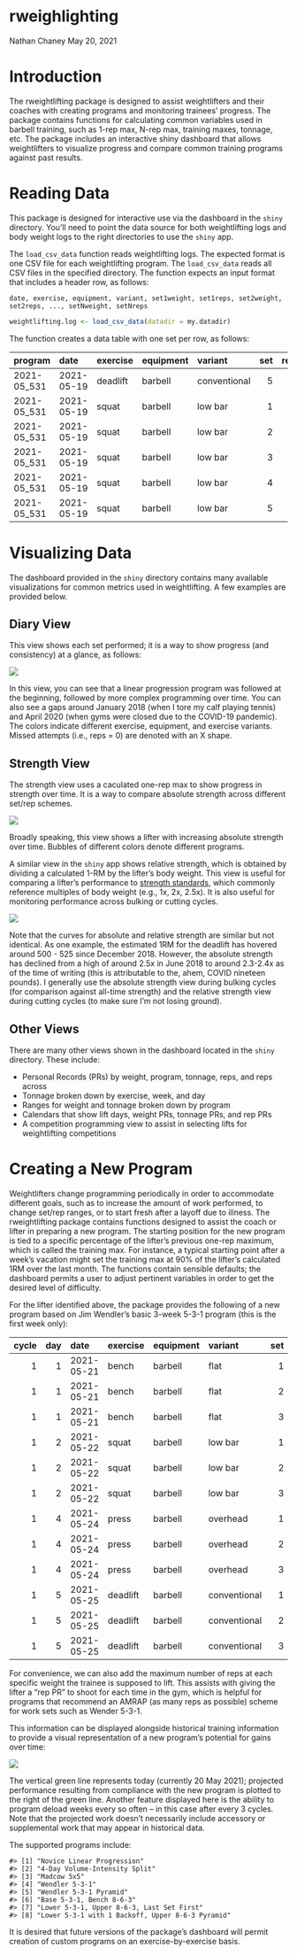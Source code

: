 rweighlighting
================
Nathan Chaney
May 20, 2021

# Introduction

The rweightlifting package is designed to assist weightlifters and their
coaches with creating programs and monitoring trainees’ progress. The
package contains functions for calculating common variables used in
barbell training, such as 1-rep max, N-rep max, training maxes, tonnage,
etc. The package includes an interactive shiny dashboard that allows
weightlifters to visualize progress and compare common training programs
against past results.

# Reading Data

This package is designed for interactive use via the dashboard in the
`shiny` directory. You’ll need to point the data source for both
weightlifting logs and body weight logs to the right directories to use
the `shiny` app.

The `load_csv_data` function reads weightlifting logs. The expected
format is one CSV file for each weightlifting program. The
`load_csv_data` reads all CSV files in the specified directory. The
function expects an input format that includes a header row, as follows:

`date, exercise, equipment, variant, set1weight, set1reps, set2weight,
set2reps, ..., setNweight, setNreps`

``` r
weightlifting.log <- load_csv_data(datadir = my.datadir)
```

The function creates a data table with one set per row, as follows:

| program      | date       | exercise | equipment | variant      | set | reps | weight |
| :----------- | :--------- | :------- | :-------- | :----------- | --: | ---: | -----: |
| 2021-05\_531 | 2021-05-19 | deadlift | barbell   | conventional |   5 |    2 |    455 |
| 2021-05\_531 | 2021-05-19 | squat    | barbell   | low bar      |   1 |    5 |    320 |
| 2021-05\_531 | 2021-05-19 | squat    | barbell   | low bar      |   2 |    5 |    320 |
| 2021-05\_531 | 2021-05-19 | squat    | barbell   | low bar      |   3 |    5 |    320 |
| 2021-05\_531 | 2021-05-19 | squat    | barbell   | low bar      |   4 |    5 |    320 |
| 2021-05\_531 | 2021-05-19 | squat    | barbell   | low bar      |   5 |    5 |    320 |

# Visualizing Data

The dashboard provided in the `shiny` directory contains many available
visualizations for common metrics used in weightlifting. A few examples
are provided below.

## Diary View

This view shows each set performed; it is a way to show progress (and
consistency) at a glance, as follows:

![](README-sets_reps-1.png)<!-- -->

In this view, you can see that a linear progression program was followed
at the beginning, followed by more complex programming over time. You
can also see a gaps around January 2018 (when I tore my calf playing
tennis) and April 2020 (when gyms were closed due to the COVID-19
pandemic). The colors indicate different exercise, equipment, and
exercise variants. Missed attempts (i.e., reps = 0) are denoted with an
X shape.

## Strength View

The strength view uses a caculated one-rep max to show progress in
strength over time. It is a way to compare absolute strength across
different set/rep schemes.

![](README-absolute%20strength-1.png)<!-- -->

Broadly speaking, this view shows a lifter with increasing absolute
strength over time. Bubbles of different colors denote different
programs.

A similar view in the `shiny` app shows relative strength, which is
obtained by dividing a calculated 1-RM by the lifter’s body weight. This
view is useful for comparing a lifter’s performance to [strength
standards](https://www.t-nation.com/training/are-you-strong/), which
commonly reference multiples of body weight (e.g., 1x, 2x, 2.5x). It is
also useful for monitoring performance across bulking or cutting cycles.

![](README-relative%20strength-1.png)<!-- -->

Note that the curves for absolute and relative strength are similar but
not identical. As one example, the estimated 1RM for the deadlift has
hovered around 500 - 525 since December 2018. However, the absolute
strength has declined from a high of around 2.5x in June 2018 to around
2.3-2.4x as of the time of writing (this is attributable to the, ahem,
COVID nineteen pounds). I generally use the absolute strength view
during bulking cycles (for comparison against all-time strength) and the
relative strength view during cutting cycles (to make sure I’m not
losing ground).

## Other Views

There are many other views shown in the dashboard located in the `shiny`
directory. These include:

  - Personal Records (PRs) by weight, program, tonnage, reps, and reps
    across
  - Tonnage broken down by exercise, week, and day
  - Ranges for weight and tonnage broken down by program
  - Calendars that show lift days, weight PRs, tonnage PRs, and rep PRs
  - A competition programming view to assist in selecting lifts for
    weightlifting competitions

# Creating a New Program

Weightlifters change programming periodically in order to accommodate
different goals, such as to increase the amount of work performed, to
change set/rep ranges, or to start fresh after a layoff due to illness.
The rweightlifting package contains functions designed to assist the
coach or lifter in preparing a new program. The starting position for
the new program is tied to a specific percentage of the lifter’s
previous one-rep maximum, which is called the training max. For
instance, a typical starting point after a week’s vacation might set the
training max at 90% of the lifter’s calculated 1RM over the last month.
The functions contain sensible defaults; the dashboard permits a user to
adjust pertinent variables in order to get the desired level of
difficulty.

For the lifter identified above, the package provides the following of a
new program based on Jim Wendler’s basic 3-week 5-3-1 program (this is
the first week only):

| cycle | day | date       | exercise | equipment | variant      | set | reps | percentage | training\_max | weight | max.reps |
| ----: | --: | :--------- | :------- | :-------- | :----------- | --: | ---: | ---------: | ------------: | -----: | -------: |
|     1 |   1 | 2021-05-21 | bench    | barbell   | flat         |   1 |    5 |       0.65 |         267.5 |    175 |       11 |
|     1 |   1 | 2021-05-21 | bench    | barbell   | flat         |   2 |    5 |       0.75 |         267.5 |    200 |       11 |
|     1 |   1 | 2021-05-21 | bench    | barbell   | flat         |   3 |    5 |       0.85 |         267.5 |    225 |       11 |
|     1 |   2 | 2021-05-22 | squat    | barbell   | low bar      |   1 |    5 |       0.65 |         392.0 |    255 |        8 |
|     1 |   2 | 2021-05-22 | squat    | barbell   | low bar      |   2 |    5 |       0.75 |         392.0 |    295 |        8 |
|     1 |   2 | 2021-05-22 | squat    | barbell   | low bar      |   3 |    5 |       0.85 |         392.0 |    335 |        7 |
|     1 |   4 | 2021-05-24 | press    | barbell   | overhead     |   1 |    5 |       0.65 |         199.9 |    130 |        9 |
|     1 |   4 | 2021-05-24 | press    | barbell   | overhead     |   2 |    5 |       0.75 |         199.9 |    150 |        8 |
|     1 |   4 | 2021-05-24 | press    | barbell   | overhead     |   3 |    5 |       0.85 |         199.9 |    170 |        8 |
|     1 |   5 | 2021-05-25 | deadlift | barbell   | conventional |   1 |    5 |       0.65 |         460.9 |    300 |        8 |
|     1 |   5 | 2021-05-25 | deadlift | barbell   | conventional |   2 |    5 |       0.75 |         460.9 |    345 |        8 |
|     1 |   5 | 2021-05-25 | deadlift | barbell   | conventional |   3 |    5 |       0.85 |         460.9 |    390 |       10 |

For convenience, we can also add the maximum number of reps at each
specific weight the trainee is supposed to lift. This assists with
giving the lifter a “rep PR” to shoot for each time in the gym, which is
helpful for programs that recommend an AMRAP (as many reps as possible)
scheme for work sets such as Wender 5-3-1.

This information can be displayed alongside historical training
information to provide a visual representation of a new program’s
potential for gains over time:

![](README-programming_sets_reps-1.png)<!-- -->

The vertical green line represents today (currently 20 May 2021);
projected performance resulting from compliance with the new program is
plotted to the right of the green line. Another feature displayed here
is the ability to program deload weeks every so often – in this case
after every 3 cycles. Note that the projected work doesn’t necessarily
include accessory or supplemental work that may appear in historical
data.

The supported programs include:

    #> [1] "Novice Linear Progression"                      
    #> [2] "4-Day Volume-Intensity Split"                   
    #> [3] "Madcow 5x5"                                     
    #> [4] "Wendler 5-3-1"                                  
    #> [5] "Wendler 5-3-1 Pyramid"                          
    #> [6] "Base 5-3-1, Bench 8-6-3"                        
    #> [7] "Lower 5-3-1, Upper 8-6-3, Last Set First"       
    #> [8] "Lower 5-3-1 with 1 Backoff, Upper 8-6-3 Pyramid"

It is desired that future versions of the package’s dashboard will
permit creation of custom programs on an exercise-by-exercise basis.
